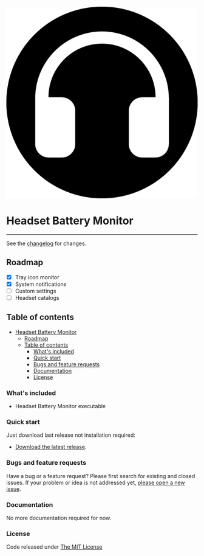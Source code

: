 ![logo](.editoricon.png)

# Headset Battery Monitor

---------------------------------------

See the [changelog](CHANGELOG.md) for changes.

## Roadmap

- [x] Tray icon monitor
- [x] System notifications
- [ ] Custom settings
- [ ] Headset catalogs

## Table of contents

- [Headset Battery Monitor](#headset-battery-monitor)
  - [Roadmap](#roadmap)
  - [Table of contents](#table-of-contents)
    - [What's included](#whats-included)
    - [Quick start](#quick-start)
    - [Bugs and feature requests](#bugs-and-feature-requests)
    - [Documentation](#documentation)
    - [License](#license)

### What's included

- Headset Battery Monitor executable

### Quick start

Just download last release not installation required:

* [Download the latest release](https://github.com/ennerperez/HeadsetBatteryMonitor/releases/).

### Bugs and feature requests

Have a bug or a feature request? Please first search for existing and closed issues. If your problem or idea is not addressed yet, [please open a new issue](https://github.com/ennerperez/HeadsetBatteryMonitor/issues/new).

### Documentation

No more documentation required for now.

### License

Code released under [The MIT License](LICENSE)